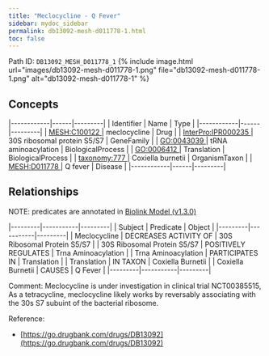 ```yaml
---
title: "Meclocycline - Q Fever"
sidebar: mydoc_sidebar
permalink: db13092-mesh-d011778-1.html
toc: false 
---
```



Path ID: `DB13092_MESH_D011778_1`
{% include image.html url="images/db13092-mesh-d011778-1.png" file="db13092-mesh-d011778-1.png" alt="db13092-mesh-d011778-1" %}

## Concepts

|------------|------|---------|
| Identifier | Name | Type    |
|------------|------|---------|
| <a href="https://identifiers.org/MESH:C100122">MESH:C100122 </a> | meclocycline | Drug |
| <a href="https://identifiers.org/InterPro:IPR000235">InterPro:IPR000235 </a> | 30S ribosomal protein S5/S7 | GeneFamily |
| <a href="https://identifiers.org/GO:0043039">GO:0043039 </a> | tRNA aminoacylation | BiologicalProcess |
| <a href="https://identifiers.org/GO:0006412">GO:0006412 </a> | Translation | BiologicalProcess |
| <a href="https://identifiers.org/taxonomy:777">taxonomy:777 </a> | Coxiella burnetii | OrganismTaxon |
| <a href="https://identifiers.org/MESH:D011778">MESH:D011778 </a> | Q fever | Disease |
|------------|------|---------|

## Relationships


NOTE: predicates are annotated in <a href="https://github.com/biolink/biolink-model/releases/tag/v1.3.0">Biolink Model (v1.3.0)</a>

|---------|-----------|---------|
| Subject | Predicate | Object  |
|---------|-----------|---------|
| Meclocycline | DECREASES ACTIVITY OF | 30S Ribosomal Protein S5/S7 |
| 30S Ribosomal Protein S5/S7 | POSITIVELY REGULATES | Trna Aminoacylation |
| Trna Aminoacylation | PARTICIPATES IN | Translation |
| Translation | IN TAXON | Coxiella Burnetii |
| Coxiella Burnetii | CAUSES | Q Fever |
|---------|-----------|---------|

Comment: Meclocycline is under investigation in clinical trial NCT00385515, As a tetracycline, meclocycline likely works by reversably associating with the 30s S7 subuint of the bacterial ribosome.

Reference: 
  - [https://go.drugbank.com/drugs/DB13092](https://go.drugbank.com/drugs/DB13092)
